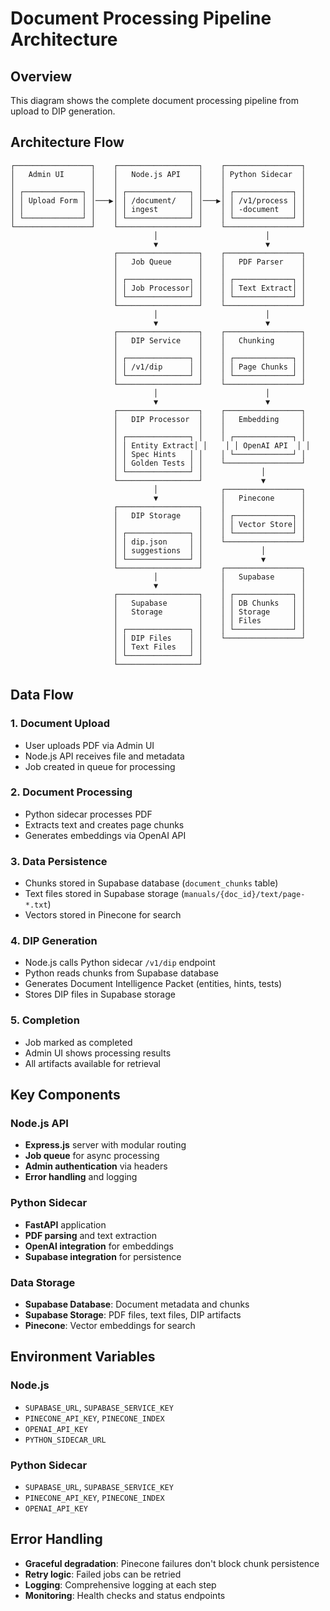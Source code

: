 # Document Processing Pipeline Architecture

## Overview

This diagram shows the complete document processing pipeline from upload to DIP generation.

## Architecture Flow

```
┌─────────────────┐    ┌──────────────────┐    ┌─────────────────┐
│   Admin UI      │    │   Node.js API    │    │ Python Sidecar  │
│                 │    │                  │    │                 │
│ ┌─────────────┐ │    │ ┌──────────────┐ │    │ ┌─────────────┐ │
│ │ Upload Form │ │───▶│ │ /document/   │ │───▶│ │ /v1/process │ │
│ │             │ │    │ │ ingest       │ │    │ │ -document   │ │
│ └─────────────┘ │    │ └──────────────┘ │    │ └─────────────┘ │
└─────────────────┘    └──────────────────┘    └─────────────────┘
                                │                        │
                                ▼                        ▼
                       ┌──────────────────┐    ┌─────────────────┐
                       │   Job Queue      │    │   PDF Parser    │
                       │                  │    │                 │
                       │ ┌──────────────┐ │    │ ┌─────────────┐ │
                       │ │ Job Processor│ │    │ │ Text Extract│ │
                       │ └──────────────┘ │    │ └─────────────┘ │
                       └──────────────────┘    └─────────────────┘
                                │                        │
                                ▼                        ▼
                       ┌──────────────────┐    ┌─────────────────┐
                       │   DIP Service    │    │   Chunking      │
                       │                  │    │                 │
                       │ ┌──────────────┐ │    │ ┌─────────────┐ │
                       │ │ /v1/dip      │ │    │ │ Page Chunks │ │
                       │ └──────────────┘ │    │ └─────────────┘ │
                       └──────────────────┘    └─────────────────┘
                                │                        │
                                ▼                        ▼
                       ┌──────────────────┐    ┌─────────────────┐
                       │   DIP Processor  │    │   Embedding     │
                       │                  │    │                 │
                       │ ┌──────────────┐ │    │ ┌─────────────┐ │
                       │ │ Entity Extract│ │    │ │ OpenAI API  │ │
                       │ │ Spec Hints   │ │    │ └─────────────┘ │
                       │ │ Golden Tests │ │    └─────────────────┘
                       │ └──────────────┘ │             │
                       └──────────────────┘             ▼
                                │              ┌─────────────────┐
                                ▼              │   Pinecone      │
                       ┌──────────────────┐    │                 │
                       │   DIP Storage    │    │ ┌─────────────┐ │
                       │                  │    │ │ Vector Store│ │
                       │ ┌──────────────┐ │    │ └─────────────┘ │
                       │ │ dip.json     │ │    └─────────────────┘
                       │ │ suggestions  │ │             │
                       │ └──────────────┘ │             ▼
                       └──────────────────┘    ┌─────────────────┐
                                │              │   Supabase      │
                                ▼              │                 │
                       ┌──────────────────┐    │ ┌─────────────┐ │
                       │   Supabase       │    │ │ DB Chunks   │ │
                       │   Storage        │    │ │ Storage     │ │
                       │                  │    │ │ Files       │ │
                       │ ┌──────────────┐ │    │ └─────────────┘ │
                       │ │ DIP Files    │ │    └─────────────────┘
                       │ │ Text Files   │ │
                       │ └──────────────┘ │
                       └──────────────────┘
```

## Data Flow

### 1. Document Upload
- User uploads PDF via Admin UI
- Node.js API receives file and metadata
- Job created in queue for processing

### 2. Document Processing
- Python sidecar processes PDF
- Extracts text and creates page chunks
- Generates embeddings via OpenAI API

### 3. Data Persistence
- Chunks stored in Supabase database (`document_chunks` table)
- Text files stored in Supabase storage (`manuals/{doc_id}/text/page-*.txt`)
- Vectors stored in Pinecone for search

### 4. DIP Generation
- Node.js calls Python sidecar `/v1/dip` endpoint
- Python reads chunks from Supabase database
- Generates Document Intelligence Packet (entities, hints, tests)
- Stores DIP files in Supabase storage

### 5. Completion
- Job marked as completed
- Admin UI shows processing results
- All artifacts available for retrieval

## Key Components

### Node.js API
- **Express.js** server with modular routing
- **Job queue** for async processing
- **Admin authentication** via headers
- **Error handling** and logging

### Python Sidecar
- **FastAPI** application
- **PDF parsing** and text extraction
- **OpenAI integration** for embeddings
- **Supabase integration** for persistence

### Data Storage
- **Supabase Database**: Document metadata and chunks
- **Supabase Storage**: PDF files, text files, DIP artifacts
- **Pinecone**: Vector embeddings for search

## Environment Variables

### Node.js
- `SUPABASE_URL`, `SUPABASE_SERVICE_KEY`
- `PINECONE_API_KEY`, `PINECONE_INDEX`
- `OPENAI_API_KEY`
- `PYTHON_SIDECAR_URL`

### Python Sidecar
- `SUPABASE_URL`, `SUPABASE_SERVICE_KEY`
- `PINECONE_API_KEY`, `PINECONE_INDEX`
- `OPENAI_API_KEY`

## Error Handling

- **Graceful degradation**: Pinecone failures don't block chunk persistence
- **Retry logic**: Failed jobs can be retried
- **Logging**: Comprehensive logging at each step
- **Monitoring**: Health checks and status endpoints
